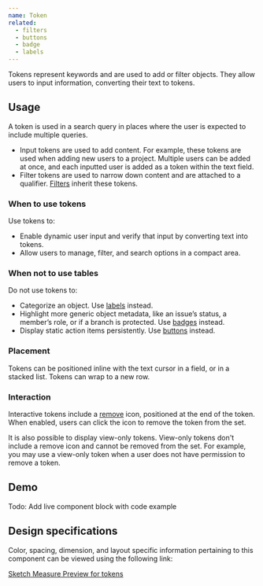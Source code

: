 ```yaml
---
name: Token
related:
  - filters
  - buttons
  - badge
  - labels
---
```


Tokens represent keywords and are used to add or filter objects. They allow users to input information, converting their text to tokens.

## Usage

A token is used in a search query in places where the user is expected to include multiple queries.

- Input tokens are used to add content. For example, these tokens are used when adding new users to a project. Multiple users can be added at once, and each inputted user is added as a token within the text field.
- Filter tokens are used to narrow down content and are attached to a qualifier. [Filters](/components/filters) inherit these tokens.

### When to use tokens

Use tokens to:

- Enable dynamic user input and verify that input by converting text into tokens.
- Allow users to manage, filter, and search options in a compact area.

### When not to use tables

Do not use tokens to:

- Categorize an object. Use [labels](https://design.gitlab.com/components/labels/) instead.
- Highlight more generic object metadata, like an issue’s status, a member’s role, or if a branch is protected. Use [badges](https://design.gitlab.com/components/badge/) instead.
- Display static action items persistently. Use [buttons](https://design.gitlab.com/components/buttons) instead.

### Placement

Tokens can be positioned inline with the text cursor in a field, or in a stacked list. Tokens can wrap to a new row.

### Interaction

Interactive tokens include a [remove](http://gitlab-org.gitlab.io/gitlab-svgs/?q=~close) icon, positioned at the end of the token. When enabled, users can click the icon to remove the token from the set.

It is also possible to display view-only tokens. View-only tokens don't include a remove icon and cannot be removed from the set. For example, you may use a view-only token when a user does not have permission to remove a token.

## Demo

Todo: Add live component block with code example

## Design specifications

Color, spacing, dimension, and layout specific information pertaining to this component can be viewed using the following link:

[Sketch Measure Preview for tokens](https://gitlab-org.gitlab.io/gitlab-design/hosted/design-gitlab-specs/tokens-spec-previews/)
